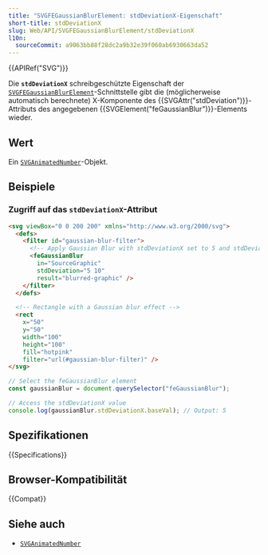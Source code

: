 ```yaml
---
title: "SVGFEGaussianBlurElement: stdDeviationX-Eigenschaft"
short-title: stdDeviationX
slug: Web/API/SVGFEGaussianBlurElement/stdDeviationX
l10n:
  sourceCommit: a9063bb88f28dc2a9b32e39f060ab6930663da52
---
```


{{APIRef("SVG")}}

Die **`stdDeviationX`** schreibgeschützte Eigenschaft der [`SVGFEGaussianBlurElement`](/de/docs/Web/API/SVGFEGaussianBlurElement)-Schnittstelle gibt die (möglicherweise automatisch berechnete) X-Komponente des {{SVGAttr("stdDeviation")}}-Attributs des angegebenen {{SVGElement("feGaussianBlur")}}-Elements wieder.

## Wert

Ein [`SVGAnimatedNumber`](/de/docs/Web/API/SVGAnimatedNumber)-Objekt.

## Beispiele

### Zugriff auf das `stdDeviationX`-Attribut

```html
<svg viewBox="0 0 200 200" xmlns="http://www.w3.org/2000/svg">
  <defs>
    <filter id="gaussian-blur-filter">
      <!-- Apply Gaussian Blur with stdDeviationX set to 5 and stdDeviationY set to 10 -->
      <feGaussianBlur
        in="SourceGraphic"
        stdDeviation="5 10"
        result="blurred-graphic" />
    </filter>
  </defs>

  <!-- Rectangle with a Gaussian blur effect -->
  <rect
    x="50"
    y="50"
    width="100"
    height="100"
    fill="hotpink"
    filter="url(#gaussian-blur-filter)" />
</svg>
```

```js
// Select the feGaussianBlur element
const gaussianBlur = document.querySelector("feGaussianBlur");

// Access the stdDeviationX value
console.log(gaussianBlur.stdDeviationX.baseVal); // Output: 5
```

## Spezifikationen

{{Specifications}}

## Browser-Kompatibilität

{{Compat}}

## Siehe auch

- [`SVGAnimatedNumber`](/de/docs/Web/API/SVGAnimatedNumber)
